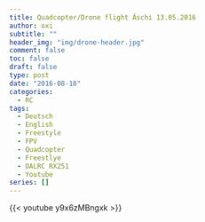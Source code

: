 ```yaml
---
title: Quadcopter/Drone flight Äschi 13.05.2016
author: oxi
subtitle: ""
header_img: "img/drone-header.jpg"
comment: false
toc: false
draft: false
type: post
date: "2016-08-18"
categories:
  - RC
tags:
  - Deutsch
  - English
  - Freestyle
  - FPV
  - Quadcopter
  - Freestlye
  - DALRC RX251
  - Youtube
series: []
---
```

{{< youtube y9x6zMBngxk >}}
